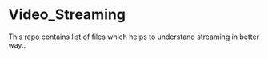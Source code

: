 # Video_Streaming
This repo contains list of files which helps to understand streaming in better way..
